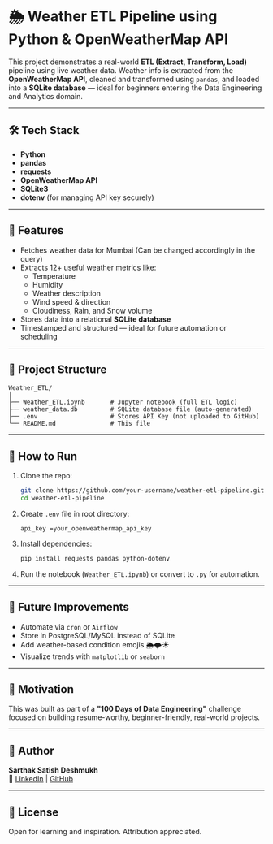 # 🌦️ Weather ETL Pipeline using Python & OpenWeatherMap API

This project demonstrates a real-world **ETL (Extract, Transform, Load)** pipeline using live weather data. Weather info is extracted from the **OpenWeatherMap API**, cleaned and transformed using `pandas`, and loaded into a **SQLite database** — ideal for beginners entering the Data Engineering and Analytics domain.

---

## 🛠️ Tech Stack

- **Python**
- **pandas**
- **requests**
- **OpenWeatherMap API**
- **SQLite3**
- **dotenv** (for managing API key securely)

---

## 📌 Features

- Fetches weather data for Mumbai (Can be changed accordingly in the query)
- Extracts 12+ useful weather metrics like:
  - Temperature
  - Humidity
  - Weather description
  - Wind speed & direction
  - Cloudiness, Rain, and Snow volume
- Stores data into a relational **SQLite database**
- Timestamped and structured — ideal for future automation or scheduling

---


## 📁 Project Structure

```
Weather_ETL/
│
├── Weather_ETL.ipynb       # Jupyter notebook (full ETL logic)
├── weather_data.db         # SQLite database file (auto-generated)
├── .env                    # Stores API Key (not uploaded to GitHub)
└── README.md               # This file
```

---

## 🧪 How to Run

1. Clone the repo:
   ```bash
   git clone https://github.com/your-username/weather-etl-pipeline.git
   cd weather-etl-pipeline
   ```

2. Create `.env` file in root directory:
   ```
   api_key =your_openweathermap_api_key
   ```

3. Install dependencies:
   ```bash
   pip install requests pandas python-dotenv
   ```

4. Run the notebook (`Weather_ETL.ipynb`) or convert to `.py` for automation.

---

## 🚀 Future Improvements

- Automate via `cron` or `Airflow`
- Store in PostgreSQL/MySQL instead of SQLite
- Add weather-based condition emojis 🌦️🌩️☀️
- Visualize trends with `matplotlib` or `seaborn`

---

## 📌 Motivation

This was built as part of a **"100 Days of Data Engineering"** challenge focused on building resume-worthy, beginner-friendly, real-world projects.

---

## 🙌 Author

**Sarthak Satish Deshmukh**  
🔗 [LinkedIn](https://www.linkedin.com/in/sarthak-deshmukh-398316235) | [GitHub](https://github.com/sarthakkkk7)

---

## 📄 License

Open for learning and inspiration. Attribution appreciated.
